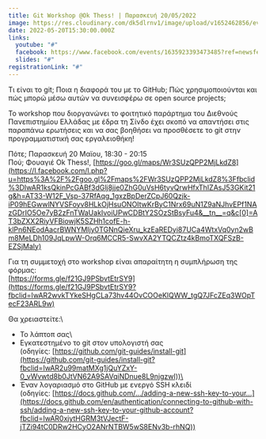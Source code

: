 ```yaml
---
title: Git Workshop @Ok Thess! | Παρασκευή 20/05/2022
image: https://res.cloudinary.com/dk5dlrnv1/image/upload/v1652462856/events/280206090_5642082542488500_7643159548539790246_n.jpg_mbulyy.jpg
date: 2022-05-20T15:30:00.000Z
links:
  youtube: "#"
  facebook: https://www.facebook.com/events/1635923393473485?ref=newsfeed
  slides: "#"
registrationLink: "#"
---
```

Τι είναι το git; Ποια η διαφορά του με το GitHub; Πώς χρησιμοποιούνται και πώς μπορώ μέσω αυτών να συνεισφέρω σε open source projects;

To workshop που διοργανώνει το φοιτητικό παράρτημα του Διεθνούς Πανεπιστημίου Ελλάδας με έδρα τη Σίνδο έχει σκοπό να απαντήσει στις παραπάνω ερωτήσεις και να σας βοηθήσει να προσθέσετε το git στην προγραμματιστική σας εργαλειοθήκη!

Πότε; Παρασκευή 20 Μαϊου, 18:30 - 20:15\
Πού; Φουαγιέ Ok Thess!, [https://goo.gl/maps/Wr3SUzQPP2MjLkdZ8](https://l.facebook.com/l.php?u=https%3A%2F%2Fgoo.gl%2Fmaps%2FWr3SUzQPP2MjLkdZ8%3Ffbclid%3DIwAR1ksQkinPcGABf3dGlj8jje0ZhG0uVsH6tyvQrwHfxThIZAsJ53GKit21g&h=AT33-W12F_Vsp-37RfAqg_1gxzBpDerZCpJ60Qzjk-iP09hEGwwlNYVSFoyv8HLkOjHsuONOItwKrByC1Nrx69uN1Z9aNJhvEPf1NAzGDrIO5Oe7yB2zFnTWaUakIvoiUPwCDBtY2SOzStBsyFu4&__tn__=q&c[0]=AT3bZXX2RiyVFBiowjK5SZHh1cofE-h-klPn6NEodAacrBWNYMIjy0TGNnQieXru_kzEaREDyi87UCa4WtxVq0yn2wBm8MeLDh109JqLpwW-Orq6MCCR5-SwvXA2YTQCZtz4kBmoTXQFSzB-EZSjMaly)

Για τη συμμετοχή στο workshop είναι απαραίτητη η συμπλήρωση της φόρμας:\
[https://forms.gle/f21GJ9PSbvtEtrSY9](https://forms.gle/f21GJ9PSbvtEtrSY9?fbclid=IwAR2wvkTYkeSHgCLa73hv44OvCOOeKlQWW_tgQ7JFcZEq3WOpTecF23ARL9w)

Θα χρειαστείτε:\
- Το λάπτοπ σας\
- Εγκατεστημένο το git στον υπολογιστή σας (οδηγίες: [https://github.com/git-guides/install-git](https://github.com/git-guides/install-git?fbclid=IwAR2u99matMXg1jQuYZxY-0_vWvwtd8b0JtVN62A9SAVqiNDnue8L9njgzwI))\
- Έναν λογαριασμό στο GitHub με ενεργό SSH κλειδί (οδηγίες: [https://docs.github.com/.../adding-a-new-ssh-key-to-your...](https://docs.github.com/en/authentication/connecting-to-github-with-ssh/adding-a-new-ssh-key-to-your-github-account?fbclid=IwAR0xjytHGRM3tVJectF-jTZi94tC0DRw2HCyO2ANrNTBW5wS8ENv3b-rhNQ))